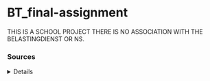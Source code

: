 # BT_final-assignment

THIS IS A SCHOOL PROJECT THERE IS NO ASSOCIATION WITH THE BELASTINGDIENST OR NS.

### Sources

<details>
https://github.com/thijew/BT_final-assignment.git
</details>
